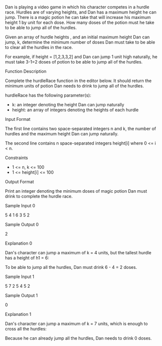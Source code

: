 Dan is playing a video game in which his character competes in a hurdle race. Hurdles are of varying heights, and Dan has a maximum height he can jump. There is a magic potion he can take that will increase his maximum height 1 by unit for each dose. How many doses of the potion must he take to be able to jump all of the hurdles.

Given an array of hurdle heights , and an initial maximum height Dan can jump, k, determine the minimum number of doses Dan must take to be able to clear all the hurdles in the race. 

For example, if height = [1,2,3,3,2] and Dan can jump 1 unit high naturally, he must take 3-1=2 doses of potion to be able to jump all of the hurdles. 



Function Description

Complete the hurdleRace function in the editor below. It should return the minimum units of potion Dan needs to drink to jump all of the hurdles.

hurdleRace has the following parameter(s):

   * k: an integer denoting the height Dan can jump naturally
   * height: an array of integers denoting the heights of each hurdle

Input Format

The first line contains two space-separated integers n
and k, the number of hurdles and the maximum height Dan can jump naturally. 

The second line contains n space-separated integers height[i] where 0 <= i < n.

Constraints
  * 1 <= n,    k <= 100
  * 1 <= height[i] <= 100
  
  Output Format

Print an integer denoting the minimum doses of magic potion Dan must drink to complete the hurdle race.

Sample Input 0

5 4
1 6 3 5 2

Sample Output 0

2

Explanation 0

Dan's character can jump a maximum of k = 4 units, but the tallest hurdle has a height of h1 = 6:

To be able to jump all the hurdles, Dan must drink 6 - 4 = 2 doses.


Sample Input 1

5 7
2 5 4 5 2

Sample Output 1

0

Explanation 1

Dan's character can jump a maximum of k = 7 units, which is enough to cross all the hurdles:

Because he can already jump all the hurdles, Dan needs to drink 0 doses.
















